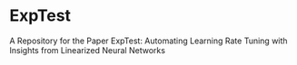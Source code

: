 # ExpTest
A Repository for the Paper ExpTest: Automating Learning Rate Tuning with Insights from Linearized Neural Networks
